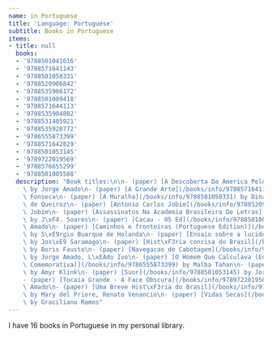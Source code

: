 ```yaml
---
name: in Portuguese
title: 'Language: Portuguese'
subtitle: Books in Portuguese
items:
- title: null
  books:
  - '9788501041616'
  - '9788571641143'
  - '9788501058331'
  - '9788520906842'
  - '9788535906172'
  - '9788501009418'
  - '9788571644113'
  - '9788535904802'
  - '9788531405921'
  - '9788535920772'
  - '9786555873399'
  - '9788571642829'
  - '9788501053145'
  - '9789722019569'
  - '9788576655299'
  - '9788501005588'
  description: "Book titles:\n\n- (paper) [A Descoberta Da America Pelos Turcos](/books/info/9788501041616)\
    \ by Jorge Amado\n- (paper) [A Grande Arte](/books/info/9788571641143) by Rubem\
    \ Fonseca\n- (paper) [A Muralha](/books/info/9788501058331) by Dinah Silveira\
    \ de Queiroz\n- (paper) [Antonio Carlos Jobim](/books/info/9788520906842) by Helena\
    \ Jobim\n- (paper) [Assassinatos Na Academia Brasileira De Letras](/books/info/9788535906172)\
    \ by J\xF4. Soares\n- (paper) [Cacau - 05 Ed](/books/info/9788501009418) by Jorge\
    \ Amado\n- (paper) [Caminhos e fronteiras (Portuguese Edition)](/books/info/9788571644113)\
    \ by S\xE9rgio Buarque de Holanda\n- (paper) [Ensaio sobre a lucidez](/books/info/9788535904802)\
    \ by Jos\xE9 Saramago\n- (paper) [Hist\xF3ria concisa do Brasil](/books/info/9788531405921)\
    \ by Boris Fausto\n- (paper) [Navegacao de Cabotagem](/books/info/9788535920772)\
    \ by Jorge Amado, L\xEAdo Ivo\n- (paper) [O Homem Que Calculava (Edi\xE7\xE3o\
    \ Comemorativa)](/books/info/9786555873399) by Malba Tahan\n- (paper) [Paratii](/books/info/9788571642829)\
    \ by Amyr Klink\n- (paper) [Suor](/books/info/9788501053145) by Jorge Amado\n\
    - (paper) [Tocaia Grande - A Face Obscura](/books/info/9789722019569) by Jorge\
    \ Amado\n- (paper) [Uma Breve Hist\xF3ria do Brasil](/books/info/9788576655299)\
    \ by Mary del Priore, Renato Venancio\n- (paper) [Vidas Secas](/books/info/9788501005588)\
    \ by Graciliano Ramos"
---
```

I have 16 books in Portuguese in my personal library.
